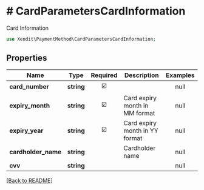 # # CardParametersCardInformation
Card Information

```php
use Xendit\PaymentMethod\CardParametersCardInformation;
```

## Properties

| Name | Type | Required | Description | Examples |
|------------|:-------------:|:-------------:|-------------|:-------------:|
| **card_number** | **string** | ☑️ |  | null |
| **expiry_month** | **string** | ☑️ | Card expiry month in MM format | null |
| **expiry_year** | **string** | ☑️ | Card expiry month in YY format | null |
| **cardholder_name** | **string** |  | Cardholder name | null |
| **cvv** | **string** |  |  | null |


[[Back to README]](../../README.md)
